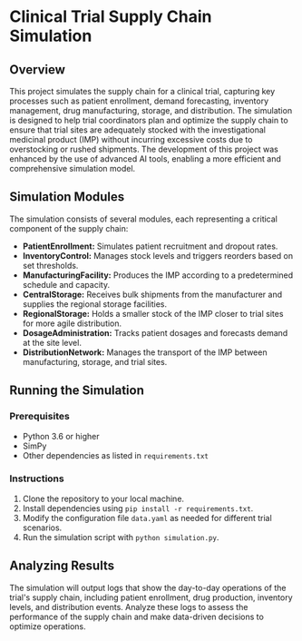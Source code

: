 # Clinical Trial Supply Chain Simulation

## Overview

This project simulates the supply chain for a clinical trial, capturing key processes such as patient enrollment, demand forecasting, inventory management, drug manufacturing, storage, and distribution. The simulation is designed to help trial coordinators plan and optimize the supply chain to ensure that trial sites are adequately stocked with the investigational medicinal product (IMP) without incurring excessive costs due to overstocking or rushed shipments. The development of this project was enhanced by the use of advanced AI tools, enabling a more efficient and comprehensive simulation model.

## Simulation Modules

The simulation consists of several modules, each representing a critical component of the supply chain:

- **PatientEnrollment:** Simulates patient recruitment and dropout rates.
- **InventoryControl:** Manages stock levels and triggers reorders based on set thresholds.
- **ManufacturingFacility:** Produces the IMP according to a predetermined schedule and capacity.
- **CentralStorage:** Receives bulk shipments from the manufacturer and supplies the regional storage facilities.
- **RegionalStorage:** Holds a smaller stock of the IMP closer to trial sites for more agile distribution.
- **DosageAdministration:** Tracks patient dosages and forecasts demand at the site level.
- **DistributionNetwork:** Manages the transport of the IMP between manufacturing, storage, and trial sites.

## Running the Simulation

### Prerequisites
- Python 3.6 or higher
- SimPy
- Other dependencies as listed in `requirements.txt`

### Instructions
1. Clone the repository to your local machine.
2. Install dependencies using `pip install -r requirements.txt`.
3. Modify the configuration file `data.yaml` as needed for different trial scenarios.
4. Run the simulation script with `python simulation.py`.

## Analyzing Results

The simulation will output logs that show the day-to-day operations of the trial's supply chain, including patient enrollment, drug production, inventory levels, and distribution events. Analyze these logs to assess the performance of the supply chain and make data-driven decisions to optimize operations.
